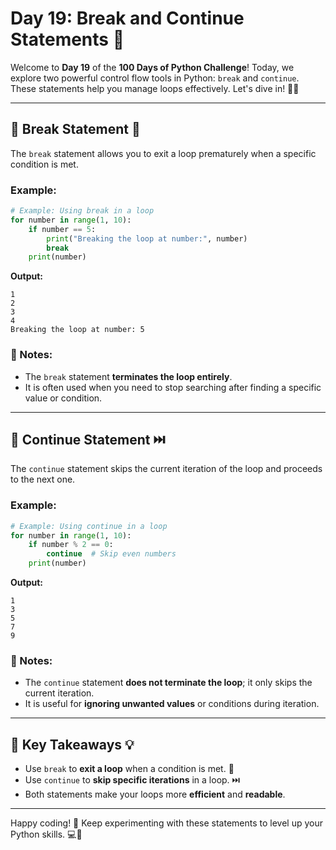 # Day 19: Break and Continue Statements 🚀

Welcome to **Day 19** of the **100 Days of Python Challenge**! Today, we explore two powerful control flow tools in Python: `break` and `continue`. These statements help you manage loops effectively. Let's dive in! 🐍✨

---

## 🔹 Break Statement 🛑
The `break` statement allows you to exit a loop prematurely when a specific condition is met.

### Example:
```python
# Example: Using break in a loop
for number in range(1, 10):
    if number == 5:
        print("Breaking the loop at number:", number)
        break
    print(number)
```

**Output:**
```
1
2
3
4
Breaking the loop at number: 5
```

### 📝 Notes:
- The `break` statement **terminates the loop entirely**.
- It is often used when you need to stop searching after finding a specific value or condition.

---

## 🔹 Continue Statement ⏭️
The `continue` statement skips the current iteration of the loop and proceeds to the next one.

### Example:
```python
# Example: Using continue in a loop
for number in range(1, 10):
    if number % 2 == 0:
        continue  # Skip even numbers
    print(number)
```

**Output:**
```
1
3
5
7
9
```

### 📝 Notes:
- The `continue` statement **does not terminate the loop**; it only skips the current iteration.
- It is useful for **ignoring unwanted values** or conditions during iteration.

---

## 🌟 Key Takeaways 💡
- Use `break` to **exit a loop** when a condition is met. 🛑
- Use `continue` to **skip specific iterations** in a loop. ⏭️
- Both statements make your loops more **efficient** and **readable**.

---

Happy coding! 🎉 Keep experimenting with these statements to level up your Python skills. 💻🐍